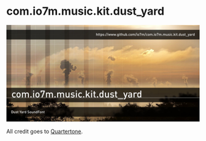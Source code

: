 com.io7m.music.kit.dust_yard
===

![dust_yard](./src/site/resources/com.io7m.music.kit.dust_yard.jpg?raw=true)

All credit goes to [Quartertone](https://freesound.org/people/quartertone/).
